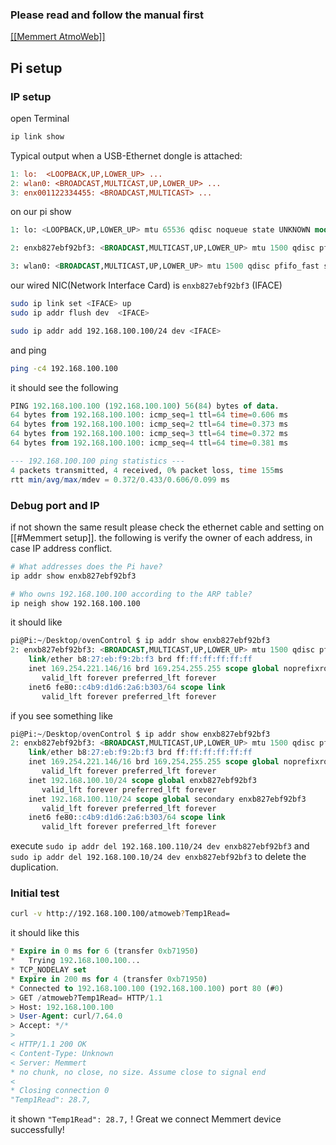 ### Please read and follow the manual first
[\[\[Memmert AtmoWeb\]\]](https://www.memmert.com/index.php?eID=dumpFile&t=f&f=22945&token=b1d41113272ae66efa92fc7b42e50f1f6fd2d07c)

## Pi setup

### IP setup
open Terminal 
``` bash
ip link show
```

Typical output when a USB-Ethernet dongle is attached:
``` makefile
1: lo:  <LOOPBACK,UP,LOWER_UP> ...
2: wlan0: <BROADCAST,MULTICAST,UP,LOWER_UP> ...
3: enx001122334455: <BROADCAST,MULTICAST> ...
```

on our pi show
``` sql
1: lo: <LOOPBACK,UP,LOWER_UP> mtu 65536 qdisc noqueue state UNKNOWN mode DEFAULT group default qlen 1000 link/loopback 00:00:00:00:00:00 brd 00:00:00:00:00:00 

2: enxb827ebf92bf3: <BROADCAST,MULTICAST,UP,LOWER_UP> mtu 1500 qdisc pfifo_fast state UP mode DEFAULT group default qlen 1000 link/ether b8:27:eb:f9:2b:f3 brd ff:ff:ff:ff:ff:ff 

3: wlan0: <BROADCAST,MULTICAST,UP,LOWER_UP> mtu 1500 qdisc pfifo_fast state UP mode DORMANT group default qlen 1000 link/ether b8:27:eb:ac:7e:a6 brd ff:ff:ff:ff:ff:ff
```
our wired NIC(Network Interface Card) is ` enxb827ebf92bf3 `  (IFACE)

``` bash
sudo ip link set <IFACE> up
sudo ip addr flush dev  <IFACE> 

sudo ip addr add 192.168.100.100/24 dev <IFACE>
```

and ping 
``` bash
ping -c4 192.168.100.100
``` 
it should see the following
``` sql
PING 192.168.100.100 (192.168.100.100) 56(84) bytes of data.
64 bytes from 192.168.100.100: icmp_seq=1 ttl=64 time=0.606 ms
64 bytes from 192.168.100.100: icmp_seq=2 ttl=64 time=0.373 ms
64 bytes from 192.168.100.100: icmp_seq=3 ttl=64 time=0.372 ms
64 bytes from 192.168.100.100: icmp_seq=4 ttl=64 time=0.381 ms

--- 192.168.100.100 ping statistics ---
4 packets transmitted, 4 received, 0% packet loss, time 155ms
rtt min/avg/max/mdev = 0.372/0.433/0.606/0.099 ms
```

### Debug port and IP
if not shown the same result please check the ethernet cable and setting on [[#Memmert setup]].
the following is verify the owner of each address, in case IP address conflict.
``` bash
# What addresses does the Pi have?
ip addr show enxb827ebf92bf3

# Who owns 192.168.100.100 according to the ARP table?
ip neigh show 192.168.100.100
```

it should like
``` sql
pi@Pi:~/Desktop/ovenControl $ ip addr show enxb827ebf92bf3
2: enxb827ebf92bf3: <BROADCAST,MULTICAST,UP,LOWER_UP> mtu 1500 qdisc pfifo_fast state UP group default qlen 1000
    link/ether b8:27:eb:f9:2b:f3 brd ff:ff:ff:ff:ff:ff
    inet 169.254.221.146/16 brd 169.254.255.255 scope global noprefixroute enxb827ebf92bf3
       valid_lft forever preferred_lft forever
    inet6 fe80::c4b9:d1d6:2a6:b303/64 scope link 
       valid_lft forever preferred_lft forever
```

if you see something like 
``` sql
pi@Pi:~/Desktop/ovenControl $ ip addr show enxb827ebf92bf3
2: enxb827ebf92bf3: <BROADCAST,MULTICAST,UP,LOWER_UP> mtu 1500 qdisc pfifo_fast state UP group default qlen 1000
    link/ether b8:27:eb:f9:2b:f3 brd ff:ff:ff:ff:ff:ff
    inet 169.254.221.146/16 brd 169.254.255.255 scope global noprefixroute enxb827ebf92bf3
       valid_lft forever preferred_lft forever
    inet 192.168.100.10/24 scope global enxb827ebf92bf3
       valid_lft forever preferred_lft forever
    inet 192.168.100.110/24 scope global secondary enxb827ebf92bf3
       valid_lft forever preferred_lft forever
    inet6 fe80::c4b9:d1d6:2a6:b303/64 scope link 
       valid_lft forever preferred_lft forever
```

execute `sudo ip addr del 192.168.100.110/24 dev enxb827ebf92bf3` and `sudo ip addr del 192.168.100.10/24 dev enxb827ebf92bf3` to delete the duplication.

### Initial test
``` bash
curl -v http://192.168.100.100/atmoweb?Temp1Read=
```
it should like this
``` sql
* Expire in 0 ms for 6 (transfer 0xb71950)
*   Trying 192.168.100.100...
* TCP_NODELAY set
* Expire in 200 ms for 4 (transfer 0xb71950)
* Connected to 192.168.100.100 (192.168.100.100) port 80 (#0)
> GET /atmoweb?Temp1Read= HTTP/1.1
> Host: 192.168.100.100
> User-Agent: curl/7.64.0
> Accept: */*
> 
< HTTP/1.1 200 OK
< Content-Type: Unknown
< Server: Memmert
* no chunk, no close, no size. Assume close to signal end
< 
* Closing connection 0
"Temp1Read": 28.7,
```
it shown `"Temp1Read": 28.7,` ! Great we connect Memmert device successfully! 

